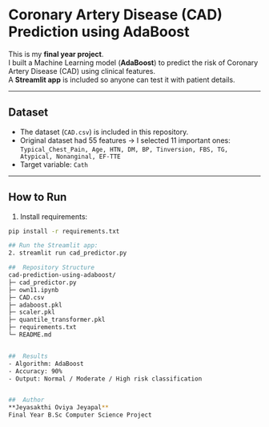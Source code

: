#  Coronary Artery Disease (CAD) Prediction using AdaBoost

This is my **final year project**.  
I built a Machine Learning model (**AdaBoost**) to predict the risk of Coronary Artery Disease (CAD) using clinical features.  
A **Streamlit app** is included so anyone can test it with patient details.

---

##  Dataset
- The dataset (`CAD.csv`) is included in this repository.  
- Original dataset had 55 features → I selected 11 important ones:  
  `Typical_Chest_Pain, Age, HTN, DM, BP, Tinversion, FBS, TG, Atypical, Nonanginal, EF-TTE`  
- Target variable: `Cath`

---

##  How to Run
1. Install requirements:
```bash
pip install -r requirements.txt

## Run the Streamlit app:
2. streamlit run cad_predictor.py

##  Repository Structure
cad-prediction-using-adaboost/
├─ cad_predictor.py
├─ own11.ipynb
├─ CAD.csv
├─ adaboost.pkl
├─ scaler.pkl
├─ quantile_transformer.pkl
├─ requirements.txt
└─ README.md


##  Results
- Algorithm: AdaBoost
- Accuracy: 90%
- Output: Normal / Moderate / High risk classification


##  Author
**Jeyasakthi Oviya Jeyapal**
Final Year B.Sc Computer Science Project
